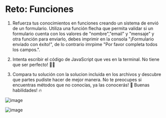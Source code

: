 # Reto: Funciones

1. Refuerza tus conocimientos en funciones creando un sistema de envió de un formulario. Utiliza una función flecha que permita validar si un formulario cuenta con los valores de "nombre","email" y "mensaje" y otra función para enviarlo, debes imprimir en la consola "¡Formulario enviado con éxito!", de lo contrario imrpime "Por favor completa todos los campos.".

2. Intenta escribir el código de JavaScript que ves en la terminal. No tiene que ser perfecto! 🧑‍💻

3. Compara tu solución con la solucion incluida en los archivos y descubre que partes pudiste hacer de mejor manera. No te preocupes si encuentras métodos que no conocías, ya las conocerás! 🙌  Buenas habilidades!  🔥

 ![image](https://kajabi-storefronts-production.kajabi-cdn.com/kajabi-storefronts-production/file-uploads/site/2147489095/products/d3dfd5-8bbf-75fe-701c-d523e0b3c1d7_Funciones.png)

 ![image](https://kajabi-storefronts-production.kajabi-cdn.com/kajabi-storefronts-production/file-uploads/site/2147489095/products/34b2b04-baf1-b415-6bd-2010b5c6a08_funciones.png)
